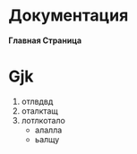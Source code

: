# Документация 
**Главная Страница**
# Gjk
1. отлвдвд
2. оталктащ
3. лотлкотало
   - алалла
   - ьалщу
  
